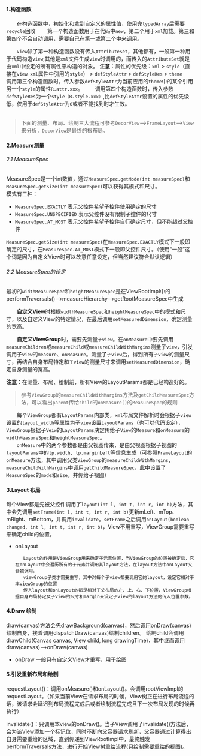 #### 1.构造函数
&emsp;&emsp;在构造函数中，初始化和拿到自定义的属性值，使用完`typedArray`后需要`recycle`回收
&emsp;&emsp;第一个构造函数用于在代码中`new`，第二个用于`xml`加载。第三和第四个不会自动调用，需要自己在第一或第二个中来调用。

&emsp;&emsp;`View`除了第一种构造函数没有传入`AttributeSet`，其他都有，一般第一种用于代码构造`view`,其他是`xml`文件生成`view`时调用的，而传入的`AttributeSet`就是由`xml`中设定的所有属性来构造的对象。
**注意**：属性的优先级：`xml` > `style`（直接在`view xml`属性中引用的`style`） > `defStyleAttr` > `defStyleRes` > `theme`
&emsp;&emsp;调用第三个构造函数时，传入参数`defStyleAttr`为当前应用的`theme`中的某个引用另一个`style`的属性`R.attr.xxx`。
&emsp;&emsp;调用第四个构造函数时，传入参数`defStyleRes`为一个`style（R.style.xxx）`,比`defStyleAttr`设置的属性的优先级低，仅用于`defStyleAttr`为`0`或者不能找到时才生效。
<br>
<br>
> 下面的测量、布局、绘制三大流程可参考`DecorView`-->`FrameLayout`-->`View`来分析，`DecorView`是最终的根布局。

#### 2.Measure测量
###### 2.1 MeasureSpec
MeasureSpec是一个int数值，通过`MeasureSpec.getMode(int measureSpec)`和`MeasureSpec.getSize(int measureSpec)`可以获得其模式和尺寸。<br/>
模式有三种：
* `MeasureSpec.EXACTLY` 表示父控件希望子控件使用确定的尺寸
* `MeasureSpec.UNSPECIFIED` 表示父控件没有限制子控件的尺寸
* `MeasureSpec.AT_MOST` 表示父控件希望子控件自行确定尺寸，但不能超过父控件

`MeasureSpec.getSize(int measureSpec)`在`MeasureSpec.EXACTLY`模式下一般即确定的尺寸，在`MeasureSpec.AT_MOST`模式下一般即父控件尺寸。（使用“一般”这个词是因为自定义View时可以故意任意设定，但当然建议符合默认逻辑）

###### 2.2 MeasureSpec的设定
最初的`widthMeasureSpec`和`heightMeasureSpec`是在ViewRootImpl中的performTraversals()-->measureHierarchy-->getRootMeasureSpec中生成

&emsp;&emsp;**自定义View**时根据`widthMeasureSpec`和`heightMeasureSpec`中的模式和尺寸，以及自定义View的特定情况，在最后调用`setMeasuredDimension`，确定测量的宽高。

&emsp;&emsp;**自定义ViewGroup**时，需要先测量`子view`。在`onMeasure`中要先调用`measureChildren`或`measureChild`或`measureChildWithMargins`测量子`view`，引发调用子`view`的`measure`、`onMeasure`。测量了`子view`后，得到所有`子view`的测量尺寸，再结合自身布局特定和`子view`的测量尺寸来调用`setMeasuredDimension`，确定自身测量的宽高。<br/>

**注意**：在测量、布局、绘制前，所有View的LayoutParams都是已经构造好的。

> 参考`ViewGroup`的`measureChildWithMargins`方法及`getChildMeasureSpec`方法，可以看出`parent`传给`child`的`onMeasure()`的`MeasureSpec`的规则

&emsp;&emsp;每个`ViewGroup`都有`LayoutParams`内部类，`xml`布局文件解析时会根据子`view`设置的`layout_width`等属性为子`view`设置`LayoutParams`（也可以代码设定），`ViewGroup`根据子`Veiw`的`LayoutParams`决定传给子`View`的`Measure`和`onMeasure`的`widthMeasureSpec`和`heightMeasureSpec`。<br/>
&emsp;&emsp;`onMeasure`中的两个参数都是由父视图传来，是由父视图根据子视图的`layoutParams`中的`lp.width`、`lp.marginLeft`等信息生成（可参照`FrameLayout`的`onMeasure`方法，其中调用父类`ViewGroup`的`measureChildWithMargins`，`measureChildWithMargins`中调用`getChildMeasureSpec`，此中设置了`MeasureSpec`的`mode`和`size`，并传给子视图）

#### 3.Layout 布局
每个View都是先被父控件调用了`layout(int l, int t, int r, int b)`方法，其中会先调用`setFrame(int l, int t, int r, int b)`更新mLeft、mTop、mRight、mBottom，并调用`invalidate`。`setFrame`之后调用`onLayout(boolean changed, int l, int t, int r, int b)`，View不用重写，ViewGroup需要重写来确定child的位置。
* onLayout

         Layout的作用是ViewGroup用来确定子元素位置，当ViewGroup的位置被确定后，它在onLayout中会遍历所有的子元素并调用其layout方法，在layout方法中onLayout又会被调用。
         viewGroup子类才需要重写，其中对每个子view都要调用它的layout，设定它相对于本viewGroup的位置
         传入layout和onLayout的都是相对于父布局的左、上、右、下位置，ViewGroup根据自身布局特定及子View的尺寸和margin来设定子view的layout方法的传入位置参数。

#### 4.Draw 绘制
draw(canvas)方法会先drawBackground(canvas)，然后调用onDraw(canvas)绘制自身，接着调用dispatchDraw(canvas)绘制children。
绘制child会调用drawChild(Canvas canvas, View child, long drawingTime)，其中继而调用draw(canvas)-->onDraw(canvas)
* onDraw
             一般只有自定义View才重写，用于绘图


#### 5.引发重新布局和绘制
requestLayout()：调用onMeasure()和onLayout()。会调用rootViewImpl的requestLayout。（如果当前View在请求布局的时候，View树正在进行布局流程的话，该请求会延迟到布局流程完成后或者绘制流程完成且下一次布局发现的时候再执行）

invalidate()：只调用本view的onDraw()。当子View调用了invalidate()方法后，会为该View添加一个标记位，同时不断向父容器请求刷新，父容器通过计算得出自身需要重绘的区域，直到传递到ViewRootImpl中，最终触发performTraversals方法，进行开始View树重绘流程(只绘制需要重绘的视图)。
       